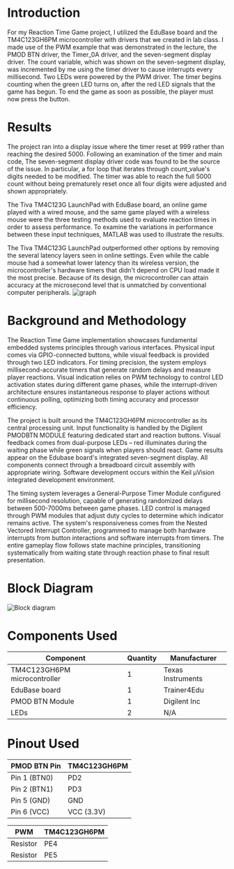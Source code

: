 # Introduction
For my Reaction Time Game project, I utilized the EduBase board and the TM4C123GH6PM microcontroller 
with drivers that we created in lab class. I made use of the PWM example that was demonstrated in the lecture, the PMOD BTN driver, the Timer_0A driver, and the seven-segment display driver. 
The count variable, which was shown on the seven-segment display, was incremented by me using the timer driver to cause interrupts every millisecond. Two LEDs were powered by the PWM driver. 
The timer begins counting when the green LED turns on, after the red LED signals that the game has begun. To end the game as soon as possible, the player must now press the button.

# Results 
The project ran into a display issue where the timer reset at 999 rather than reaching the desired 5000. Following an examination of the timer and main code, 
The seven-segment display driver code was found to be the source of the issue. 
In particular, a for loop that iterates through count_value's digits needed to be modified. The timer was able to reach the full 5000 count without being prematurely 
reset once all four digits were adjusted and shown appropriately.

The Tiva TM4C123G LaunchPad with EduBase board, an online game played with a wired mouse, and the same game played with a wireless mouse 
were the three testing methods used to evaluate reaction times in order to assess performance. 
To examine the variations in performance between these input techniques, MATLAB was used to illustrate the results.

The Tiva TM4C123G LaunchPad outperformed other options by removing the several latency layers seen in online settings. Even while the cable mouse had a somewhat lower latency 
than its wireless version, the microcontroller's hardware timers that didn't depend on CPU load made it the most precise. Because of its design, the microcontroller can attain 
accuracy at the microsecond level that is unmatched by conventional computer peripherals.
![graph](https://github.com/user-attachments/assets/eadd77a6-2e87-420f-8eaf-55d207ea7111)

# Background and Methodology
The Reaction Time Game implementation showcases fundamental embedded systems principles through various interfaces. Physical input comes via GPIO-connected buttons, 
while visual feedback is provided through two LED indicators. For timing precision, the system employs millisecond-accurate timers that generate random delays and measure player reactions. 
Visual indication relies on PWM technology to control LED activation states during different game phases, while the interrupt-driven architecture ensures instantaneous response 
to player actions without continuous polling, optimizing both timing accuracy and processor efficiency.

The project is built around the TM4C123GH6PM microcontroller as its central processing unit. Input functionality is handled by the Digilent PMODBTN MODULE featuring dedicated 
start and reaction buttons. Visual feedback comes from dual-purpose LEDs – red illuminates during the waiting phase while 
green signals when players should react. Game results appear on the Edubase board's integrated seven-segment display. All components connect through a breadboard circuit 
assembly with appropriate wiring. Software development occurs within the Keil µVision integrated development environment.

The timing system leverages a General-Purpose Timer Module configured for millisecond resolution, capable of generating randomized delays between 500-7000ms between game phases. 
LED control is managed through PWM modules that adjust duty cycles to determine which indicator remains active. The system's responsiveness comes from the Nested Vectored Interrupt Controller, 
programmed to manage both hardware interrupts from button interactions and software interrupts from timers. The entire gameplay flow follows state machine principles, transitioning systematically 
from waiting state through reaction phase to final result presentation.

# Block Diagram

![Block diagram](https://github.com/user-attachments/assets/98291f65-8d54-4de0-86a0-490a2112502c)

# Components Used

| Component       | Quantity           | Manufacturer              |
|-----------------|-----------------------|-----------------------|
| TM4C123GH6PM microcontroller | 1        |Texas Instruments        |
| EduBase board     | 1                   |Trainer4Edu       |
| PMOD BTN Module   | 1                   |Digilent Inc    |
| LEDs              | 2                   | N/A      |

# Pinout Used

| PMOD BTN Pin     | TM4C123GH6PM           
|-----------------|-----------------------
| Pin 1 (BTN0)          | PD2           | 
| Pin 2 (BTN1)          | PD3           | 
| Pin 5 (GND)           | GND           |
| Pin 6 (VCC)           | VCC (3.3V)    | 

| PWM     | TM4C123GH6PM           
|-----------------|-----------------------
| Resistor          | PE4          | 
| Resistor          | PE5          | 


